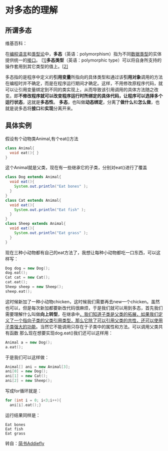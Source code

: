# 对多态的理解

## 所谓多态

维基百科：

在[编程语言](https://zh.wikipedia.org/wiki/编程语言)和[类型论](https://zh.wikipedia.org/wiki/类型论)中，**多态**（英语：polymorphism）指为不同[数据类型](https://zh.wikipedia.org/wiki/數據類型)的实体提供统一的[接口](https://zh.wikipedia.org/wiki/介面_(程式設計))。 [[1\]](https://zh.wikipedia.org/zh-cn/多型_(计算机科学)#cite_note-1)**多态类型**（英语：polymorphic type）可以将自身所支持的操作套用到其它类型的值上。[[2\]](https://zh.wikipedia.org/zh-cn/多型_(计算机科学)#cite_note-Luca-2)

多态指的是程序中定义的**引用变量**所指向的具体类型和通过该**引用对象**调用的方法在编程时并不确定，而是在程序运行期间才确定。这样，不用修改原程序代码，就可以让引用变量绑定到不同的类实现上，从而导致该引用调用的具体方法随之改变。即**不修改程序就可以改变程序运行时所绑定的具体代码，让程序可以选择多个运行状态**，这就是**多态性**。
 **多态**，也叫做**动态绑定**，分离了**做什么**和**怎么做**，也就是说多态将**接口**和**实现**分离开来。

## 具体实例

假设有个动物类Animal,有个eat()方法

```cpp
class Animal{
  void eat(){ }
}
```

这个Animal就是父类，现在有一些继承它的子类，分别对eat()进行了覆盖

```java
class Dog extends Animal{
  void eat(){
    System.out.println("Eat bones" );
  }
}
class Cat extends Animal{
  void eat(){
    System.out.println("Eat fish" );
  }
}
class Sheep extends Animal{
  void eat(){
    System.out.println("Eat grass" );
  }
}
```

现在三种小动物都有自己的eat方法了，我想让每种小动物都吃一口东西，可以这样写：

```cpp
Dog dog = new Dog();
dog.eat();
Cat cat = new Cat();
cat.eat();
Sheep sheep = new Sheep();
sheep.eat();
```

这时候新加了一种小动物chicken，这时候我们需要再去new一个chicken。虽然也可以，但是每次新加都要新改代码很麻烦，于是我们就可以用到多态，首先我们需要理解什么叫做**向上转型**，在继承中<u>，我们知道子类是父类的拓展，如果我们定义了一个指向子类的父类引用类型，那么它除了可以引用父类的共性，还可以使用子类强大的功能</u>。当然它不能调用只存在于子类中的属性和方法。可以调用父类共有函数
 那么现在想要实现dog.eat()我们还可以这样用：

```cpp
Animal a = new Dog();
a.eat();
```

于是我们可以这样做：

```cpp
Animal[] ani = new Animal[3];
ani[0] = new Dog();
ani[1] = new Cat();
ani[2] = new Sheep();
```

写成for循环就是：

```cpp
for (int i = 0; i<3;i++){
  ani[i].eat();}
```

运行结果同样是：

```undefined
Eat bones
Eat fish
Eat grass
```



转自：[简书Addiefly](https://www.jianshu.com/p/59db5125649c)

